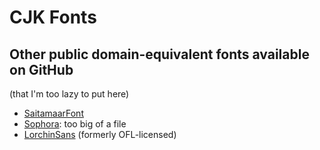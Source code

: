 # CJK Fonts

## Other public domain-equivalent fonts available on GitHub

(that I'm too lazy to put here)

* [SaitamaarFont](https://github.com/asciiart-development/SaitamaarFont)
* [Sophora](https://github.com/MihailJP/Sophora): too big of a file
* [LorchinSans](https://github.com/Losketch/LorchinSans) (formerly OFL-licensed)

